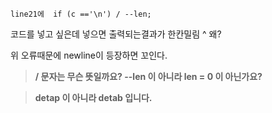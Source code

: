 	line21에  if (c =='\n') / --len; 
코드를 넣고 싶은데 넣으면 출력되는결과가 한칸밀림 ^ 왜?

위 오류때문에 newline이 등장하면 꼬인다.

> **/ 문자는 무슨 뜻일까요? --len 이 아니라 len = 0 이 아닌가요?**

> **detap 이 아니라 detab 입니다.**
